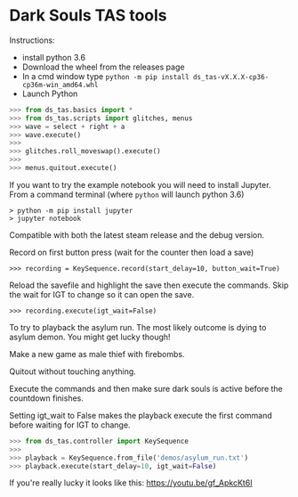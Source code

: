 # Dark Souls TAS tools
 
 Instructions:

- install python 3.6
- Download the wheel from the releases page
- In a cmd window type `python -m pip install ds_tas-vX.X.X-cp36-cp36m-win_amd64.whl`
- Launch Python

```python
>>> from ds_tas.basics import *
>>> from ds_tas.scripts import glitches, menus
>>> wave = select + right + a
>>> wave.execute()
>>>
>>> glitches.roll_moveswap().execute()
>>>
>>> menus.quitout.execute()
```

If you want to try the example notebook you will need to install Jupyter.
From a command terminal (where `python` will launch python 3.6)
```
> python -m pip install jupyter
> jupyter notebook
```

Compatible with both the latest steam release and the debug version.

Record on first button press (wait for the counter then load a save)
```
>>> recording = KeySequence.record(start_delay=10, button_wait=True)
```

Reload the savefile and highlight the save then execute the commands.
Skip the wait for IGT to change so it can open the save.
```
>>> recording.execute(igt_wait=False)
```

To try to playback the asylum run. The most likely outcome is dying to asylum demon. You might get lucky though!

Make a new game as male thief with firebombs.

Quitout without touching anything.

Execute the commands and then make sure dark souls is active before the countdown finishes.

Setting igt_wait to False makes the playback execute the first command before waiting for IGT to change.

```python
>>> from ds_tas.controller import KeySequence
>>>
>>> playback = KeySequence.from_file('demos/asylum_run.txt')
>>> playback.execute(start_delay=10, igt_wait=False)
```

If you're really lucky it looks like this: https://youtu.be/gf_ApkcKt6I
